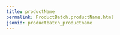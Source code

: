 ```yaml
---
title: productName
permalink: ProductBatch.productName.html
jsonid: productbatch_productname
---
```

